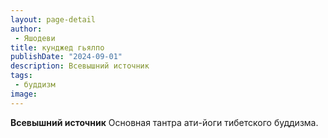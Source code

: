 ```yaml
---
layout: page-detail
author:
 - Яшодеви
title: кунджед гьялпо
publishDate: "2024-09-01"
description: Всевышний источник
tags:
 - буддизм
image: 
---
```


__Всевышний источник__
Основная тантра ати-йоги тибетского буддизма.


